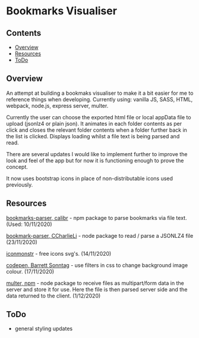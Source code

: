 # Bookmarks Visualiser

## Contents
* [Overview](#overview)
* [Resources](#resources)
* [ToDo](#todo)

## Overview

An attempt at building a bookmaks visualiser to make it a bit easier for me to reference things when developing. Currently using:
vanilla JS, SASS, HTML, webpack, node.js, express server, multer.

Currently the user can choose the exported html file or local appData file to upload (jsonlz4 or plain json). It animates in each folder contents as per click
and closes the relevant folder contents when a folder further back in the list is clicked. Displays loading whilst a file text is being
parsed and read.

There are several updates I would like to implement further to improve the look and feel of the app but for now it is functioning enough
to prove the concept.

It now uses bootstrap icons in place of non-distributable icons used previously.

## Resources

[bookmarks-parser, calibr](https://www.npmjs.com/package/bookmarks-parser) - npm package to parse bookmarks via file text. (Used: 10/11/2020)

[bookmark-parser, CCharlieLi](https://github.com/CCharlieLi/bookmark-parser#readme) - node package to read / parse a JSONLZ4 file (23/11/2020)

[iconmonstr](https://iconmonstr.com/) - free icons svg's. (14/11/2020)

[codepen, Barrett Sonntag](https://codepen.io/sosuke/pen/Pjoqqp) - use filters in css to change background image colour. (17/11/2020)

[multer, npm](https://www.npmjs.com/package/multer) - node package to receive files as multipart/form data in the server and store it for use. Here the file is then parsed server side and the data returned to the client. (1/12/2020)

## ToDo

* general styling updates